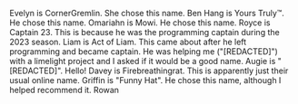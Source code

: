 Evelyn is CornerGremlin. She chose this name.
Ben Hang is Yours Truly™. He chose this name.
Omariahn is Mowi. He chose this name.
Royce is Captain 23. This is because he was the programming captain during the 2023 season.
Liam is Act of Liam. This came about after he left programming and became captain. He was helping me ("[REDACTED]") with a limelight project and I asked if it would be a good name.
Augie is "[REDACTED]". Hello!
Davey is Firebreathingrat. This is apparently just their usual online name. 
Griffin is "Funny Hat". He chose this name, although I helped recommend it. 
Rowan 